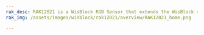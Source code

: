 ```yaml
---
rak_desc: RAK12021 is a WisBlock RGB Sensor that extends the WisBlock system which is based on TCS37725FN from AMS. The Red, Green, Blue, and Clear (RGBC) light sensing can be obtained via I2C interface.
rak_img: /assets/images/wisblock/rak12021/overview/RAK12021_home.png

---
```


<rk-redirect to="/Product-Categories/WisBlock/RAK12021/Overview/" />
